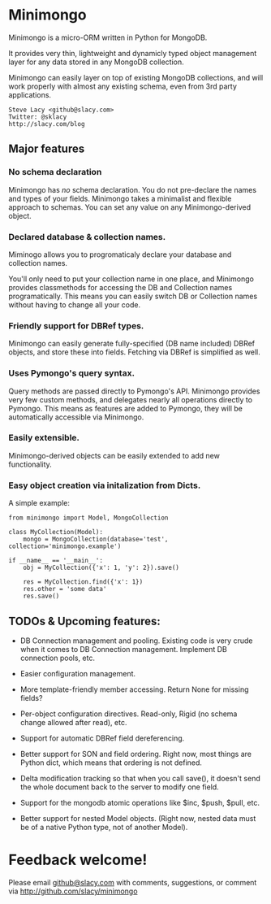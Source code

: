 # Minimongo

Minimongo is a micro-ORM written in Python for MongoDB.

It provides very thin, lightweight and dynamicly typed object management
layer for any data stored in any MongoDB collection.

Minimongo can easily layer on top of existing MongoDB collections, and will
work properly with almost any existing schema, even from 3rd party
applications.

    Steve Lacy <github@slacy.com>
    Twitter: @sklacy
    http://slacy.com/blog

## Major features

### No schema declaration

Minimongo has *no* schema declaration.  You do not pre-declare the names and
types of your fields.  Minimongo takes a minimalist and flexible approach to
schemas.  You can set any value on any Minimongo-derived object.

### Declared database & collection names.

Miminogo allows you to progromaticaly declare your database and collection
names.

You'll only need to put your collection name in one place, and Minimongo
provides classmethods for accessing the DB and Collection names
programatically.  This means you can easily switch DB or Collection names
without having to change all your code.

### Friendly support for DBRef types.

Minimongo can easily generate fully-specified (DB name included) DBRef
objects, and store these into fields.  Fetching via DBRef is simplified as
well.

### Uses Pymongo's query syntax.

Query methods are passed directly to Pymongo's API.  Minimongo provides very
few custom methods, and delegates nearly all operations directly to Pymongo.
This means as features are added to Pymongo, they will be automatically
accessible via Minimongo.

### Easily extensible.

Minimongo-derived objects can be easily extended to add new functionality.

### Easy object creation via initalization from Dicts.

A simple example:

    from minimongo import Model, MongoCollection

    class MyCollection(Model):
        mongo = MongoCollection(database='test', collection='minimongo.example')

    if __name__ == '__main__':
        obj = MyCollection({'x': 1, 'y': 2}).save()

        res = MyCollection.find({'x': 1})
        res.other = 'some data'
        res.save()

## TODOs & Upcoming features:

* DB Connection management and pooling.  Existing code is very crude when it
  comes to DB Connection management.  Implement DB connection pools, etc.

* Easier configuration management.

* More template-friendly member accessing.  Return None for missing fields?

* Per-object configuration directives.  Read-only, Rigid (no schema change
  allowed after read), etc.

* Support for automatic DBRef field dereferencing.

* Better support for SON and field ordering.  Right now, most things are
  Python dict, which means that ordering is not defined.

* Delta modification tracking so that when you call save(), it doesn't send
  the whole document back to the server to modify one field.

* Support for the mongodb atomic operations like $inc, $push, $pull, etc.

* Better support for nested Model objects. (Right now, nested data must be
  of a native Python type, not of another Model).

# Feedback welcome!

Please email github@slacy.com with comments, suggestions, or comment via
http://github.com/slacy/minimongo

